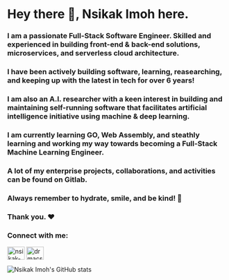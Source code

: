 <h1 align="left">Hey there 👋, Nsikak Imoh here.</h1>
<h3 align="left">I am a passionate Full-Stack Software Engineer. Skilled and experienced in building front-end & back-end solutions, microservices, and serverless cloud architecture.</h3>
<h3 align="left">I have been actively building software, learning, reasearching, and keeping up with the latest in tech for over 6 years! </h3>
<h3 align="left">I am also an A.I. researcher with a keen interest in building and maintaining self-running software that facilitates artificial intelligence initiative using machine & deep learning.</h3>

<h3 align="left">I am currently learning GO, Web Assembly, and steathly learning and working my way towards becoming a Full-Stack Machine Learning Engineer.</h3>
<h3 align="left">A lot of my enterprise projects, collaborations, and activities can be found on Gitlab.</h3>
<h3 align="left">Always remember to hydrate, smile, and be kind! 🥺</h3>
<h3 align="left">Thank you. ❤️</h3>

<h3 align="left">Connect with me:</h3>
<p align="left">
<a href="https://linkedin.com/in/nsikak-imoh" target="blank"><img align="center" src="https://raw.githubusercontent.com/rahuldkjain/github-profile-readme-generator/master/src/images/icons/Social/linked-in-alt.svg" alt="nsikak-imoh" height="30" width="40" /></a>
<a href="https://instagram.com/drmacsika" target="blank"><img align="center" src="https://raw.githubusercontent.com/rahuldkjain/github-profile-readme-generator/master/src/images/icons/Social/instagram.svg" alt="drmacsika" height="30" width="40" /></a>
</p>

![Nsikak Imoh's GitHub stats](https://github-readme-stats.vercel.app/api?username=drmacsika&count_private=true&show_icons=true)


